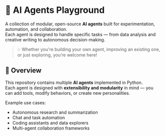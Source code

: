 # 🤖 AI Agents Playground

A collection of modular, open-source **AI agents** built for experimentation, automation, and collaboration.  
Each agent is designed to handle specific tasks — from data analysis and creative writing to autonomous decision-making.  

> 💡 Whether you're building your own agent, improving an existing one, or just exploring, you’re welcome here!


## 🧠 Overview

This repository contains multiple **AI agents** implemented in Python.  
Each agent is designed with **extensibility and modularity** in mind — you can add tools, modify behaviors, or create new personalities.

Example use cases:
- Autonomous research and summarization  
- Chat and task automation  
- Coding assistants and data explorers  
- Multi-agent collaboration frameworks  
